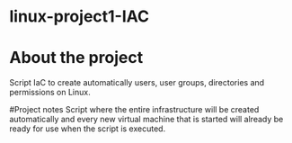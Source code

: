 # linux-project1-IAC

# About the project
Script IaC to create automatically users, user groups, directories and permissions on Linux.

#Project notes
Script where the entire infrastructure will be created automatically and every new virtual machine that is started will already be ready for use when the script is executed.
